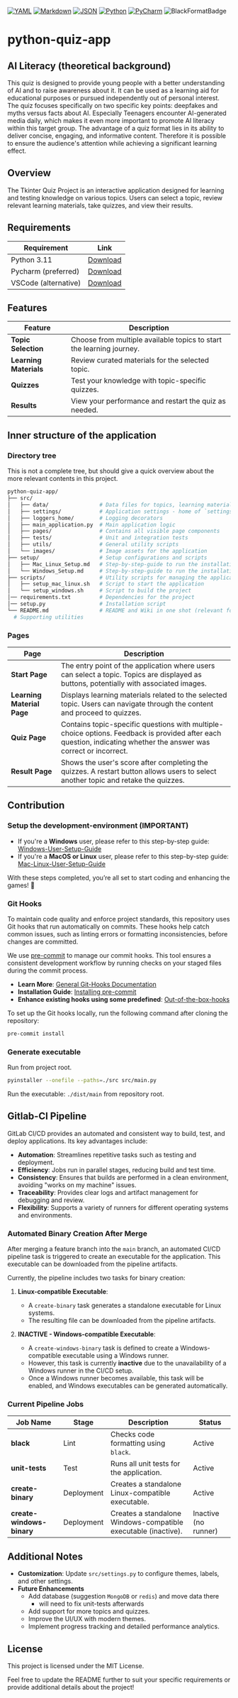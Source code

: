 [![YAML](https://img.shields.io/badge/YAML-CB171E?logo=yaml&logoColor=fff)](#)
[![Markdown](https://img.shields.io/badge/Markdown-%23000000.svg?logo=markdown&logoColor=white)](#)
[![JSON](https://img.shields.io/badge/JSON-000?logo=json&logoColor=fff)](#)
[![Python](https://img.shields.io/badge/Python-3776AB?logo=python&logoColor=fff)](#)
[![PyCharm](https://img.shields.io/badge/PyCharm-000?logo=pycharm&logoColor=fff)](#)
![BlackFormatBadge](https://img.shields.io/badge/code%20style-black-000000.svg)

# python-quiz-app

## AI Literacy (theoretical background)
This quiz is designed to provide young people with a better understanding of AI and to raise awareness
about it. It can be used as a learning aid for educational purposes or pursued independently out of personal interest.
The quiz focuses specifically on two specific key points: deepfakes and myths versus facts about AI.
Especially Teenagers encounter AI-generated media daily, which makes it even more important to promote AI literacy within
this target group. The advantage of a quiz format lies in its ability to deliver concise, engaging, and informative content.
Therefore it is possible to ensure the audience's attention while achieving a significant learning effect.

## Overview
The Tkinter Quiz Project is an interactive application designed for learning and testing knowledge on various topics.
Users can select a topic, review relevant learning materials, take quizzes, and view their results.

## Requirements
| Requirement              | Link                                                                                   |
|--------------------------|----------------------------------------------------------------------------------------|
| Python 3.11             | [Download](https://www.python.org/downloads/)                                         |
| Pycharm (preferred)      | [Download](https://www.jetbrains.com/pycharm/download/?section=mac)                   |
| VSCode (alternative)     | [Download](https://code.visualstudio.com/download)                                    |

## Features
| Feature               | Description                                                      |
|-----------------------|------------------------------------------------------------------|
| **Topic Selection**   | Choose from multiple available topics to start the learning journey. |
| **Learning Materials**| Review curated materials for the selected topic.                |
| **Quizzes**           | Test your knowledge with topic-specific quizzes.                |
| **Results**           | View your performance and restart the quiz as needed.           |

## Inner structure of the application
### Directory tree
This is not a complete tree, but should give a quick overview about the more relevant contents in this project.
```bash
python-quiz-app/
├── src/
│   ├── data/                # Data files for topics, learning materials, and questions
│   ├── settings/            # Application settings - home of `settings.py`
│   ├── loggers_home/        # Logging decorators
│   ├── main_application.py  # Main application logic
│   ├── pages/               # Contains all visible page components
│   ├── tests/               # Unit and integration tests
│   ├── utils/               # General utility scripts
│   └── images/              # Image assets for the application
├── setup/                   # Setup configurations and scripts
│   ├── Mac_Linux_Setup.md   # Step-by-step-guide to run the installation of packages on your Mac/Linux system
│   └── Windows_Setup.md     # Step-by-step-guide to run the installation of packages on your Windows system
├── scripts/                 # Utility scripts for managing the application
│   ├── setup_mac_linux.sh   # Script to start the application
│   └── setup_windows.sh     # Script to build the project
│── requirements.txt         # Dependencies for the project
│── setup.py                 # Installation script
└── README.md                # README and Wiki in one shot (relevant for contributing to the project)
  # Supporting utilities
```

### Pages
| Page                    | Description                                                                                       |
|-------------------------|---------------------------------------------------------------------------------------------------|
| **Start Page**          | The entry point of the application where users can select a topic. Topics are displayed as buttons, potentially with associated images. |
| **Learning Material Page** | Displays learning materials related to the selected topic. Users can navigate through the content and proceed to quizzes.              |
| **Quiz Page**           | Contains topic-specific questions with multiple-choice options. Feedback is provided after each question, indicating whether the answer was correct or incorrect. |
| **Result Page**         | Shows the user's score after completing the quizzes. A restart button allows users to select another topic and retake the quizzes.      |

## Contribution
### **Setup the development-environment (**IMPORTANT**)**

* If you're a **Windows** user, please refer to this step-by-step guide: [Windows-User-Setup-Guide](setup/Windows_Setup.md#setup-only-needed-once)
* If you're a **MacOS or Linux** user, please refer to this step-by-step guide: [Mac-Linux-User-Setup-Guide](setup/Mac_Linux_Setup.md#setup-only-needed-once)

With these steps completed, you’re all set to start coding and enhancing the games! 🎉

### Git Hooks
To maintain code quality and enforce project standards, this repository uses Git hooks that run automatically on commits. These hooks help catch common issues, such as linting errors or formatting inconsistencies, before changes are committed.

We use [pre-commit](https://pre-commit.com/) to manage our commit hooks. This tool ensures a consistent development workflow by running checks on your staged files during the commit process.

- **Learn More**: [General Git-Hooks Documentation](https://git-scm.com/docs/githooks)
- **Installation Guide**: [Installing pre-commit](https://pre-commit.com/index.html#install)
- **Enhance existing hooks using some predefined**: [Out-of-the-box-hooks](https://github.com/pre-commit/pre-commit-hooks)

To set up the Git hooks locally, run the following command after cloning the repository:

```bash
pre-commit install
```

### Generate executable
Run from project root.
```bash
pyinstaller --onefile --paths=./src src/main.py
```

Run the executable:
`./dist/main` from repository root.

## Gitlab-CI Pipeline
GitLab CI/CD provides an automated and consistent way to build, test, and deploy applications. Its key advantages include:

- **Automation**: Streamlines repetitive tasks such as testing and deployment.
- **Efficiency**: Jobs run in parallel stages, reducing build and test time.
- **Consistency**: Ensures that builds are performed in a clean environment, avoiding "works on my machine" issues.
- **Traceability**: Provides clear logs and artifact management for debugging and review.
- **Flexibility**: Supports a variety of runners for different operating systems and environments.

### Automated Binary Creation After Merge
After merging a feature branch into the `main` branch, an automated CI/CD pipeline task is triggered to create an executable
for the application. This executable can be downloaded from the pipeline artifacts.

Currently, the pipeline includes two tasks for binary creation:

1. **Linux-compatible Executable**:
   - A `create-binary` task generates a standalone executable for Linux systems.
   - The resulting file can be downloaded from the pipeline artifacts.

2. **INACTIVE - Windows-compatible Executable**:
   - A `create-windows-binary` task is defined to create a Windows-compatible executable using a Windows runner.
   - However, this task is currently **inactive** due to the unavailability of a Windows runner in the CI/CD setup.
   - Once a Windows runner becomes available, this task will be enabled, and Windows executables can be generated automatically.

### Current Pipeline Jobs
| Job Name                 | Stage       | Description                                                    | Status                |
|--------------------------|-------------|----------------------------------------------------------------|-----------------------|
| **black**                | Lint        | Checks code formatting using `black`.                         | Active                |
| **unit-tests**           | Test        | Runs all unit tests for the application.                      | Active                |
| **create-binary**        | Deployment  | Creates a standalone Linux-compatible executable.             | Active                |
| **create-windows-binary**| Deployment  | Creates a standalone Windows-compatible executable (inactive).| Inactive (no runner)  |

## Additional Notes
- **Customization**: Update `src/settings.py` to configure themes, labels, and other settings.
- **Future Enhancements**
  - Add database (suggestion `MongoDB` or `redis`) and move data there
    - will need to fix unit-tests afterwards
  - Add support for more topics and quizzes.
  - Improve the UI/UX with modern themes.
  - Implement progress tracking and detailed performance analytics.

## License
This project is licensed under the MIT License.

Feel free to update the README further to suit your specific requirements or provide additional details about the project!

